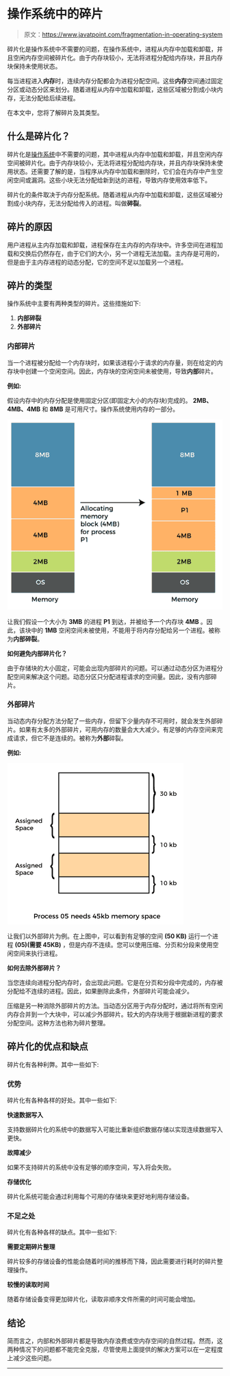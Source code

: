 # 操作系统中的碎片

> 原文：<https://www.javatpoint.com/fragmentation-in-operating-system>

碎片化是操作系统中不需要的问题，在操作系统中，进程从内存中加载和卸载，并且空闲内存空间被碎片化。由于内存块较小，无法将进程分配给内存块，并且内存块保持未使用状态。

每当进程进入**内存**时，连续内存分配都会为进程分配空间。这些**内存**空间通过固定分区或动态分区来划分。随着进程从内存中加载和卸载，这些区域被分割成小块内存，无法分配给后续进程。

在本文中，您将了解碎片及其类型。

## 什么是碎片化？

碎片化是[操作系统](https://www.javatpoint.com/os-tutorial)中不需要的问题，其中进程从内存中加载和卸载，并且空闲内存空间被碎片化。由于内存块较小，无法将进程分配给内存块，并且内存块保持未使用状态。还需要了解的是，当程序从内存中加载和删除时，它们会在内存中产生空闲空间或漏洞。这些小块无法分配给新到达的进程，导致内存使用效率低下。

碎片化的条件取决于内存分配系统。随着进程从内存中加载和卸载，这些区域被分割成小块内存，无法分配给传入的进程。叫做**碎裂**。

## 碎片的原因

用户进程从主内存加载和卸载，进程保存在主内存的内存块中。许多空间在进程加载和交换后仍然存在，由于它们的大小，另一个进程无法加载。主内存是可用的，但是由于主内存进程的动态分配，它的空间不足以加载另一个进程。

## 碎片的类型

操作系统中主要有两种类型的碎片。这些措施如下:

1.  **内部碎裂**
2.  **外部碎片**

### 内部碎片

当一个进程被分配给一个内存块时，如果该进程小于请求的内存量，则在给定的内存块中创建一个空闲空间。因此，内存块的空闲空间未被使用，导致**内部**碎片。

**例如:**

假设内存中的内存分配是使用固定分区(即固定大小的内存块)完成的。 **2MB、4MB、4MB** 和 **8MB** 是可用尺寸。操作系统使用内存的一部分。

![Fragmentation in Operating System](img/c55b3aae4341a7d639371c10bd5caf45.png)

让我们假设一个大小为 **3MB** 的进程 **P1** 到达，并被给予一个内存块 **4MB** 。因此，该块中的 **1MB** 空闲空间未被使用，不能用于将内存分配给另一个进程。被称为**内部碎裂**。

**如何避免内部碎片化？**

由于存储块的大小固定，可能会出现内部碎片的问题。可以通过动态分区为进程分配空间来解决这个问题。动态分区只分配进程请求的空间量。因此，没有内部碎片。

### 外部碎片

当动态内存分配方法分配了一些内存，但留下少量内存不可用时，就会发生外部碎片。如果有太多的外部碎片，可用内存的数量会大大减少。有足够的内存空间来完成请求，但它不是连续的。被称为**外部**碎裂。

**例如:**

![Fragmentation in Operating System](img/33815ceafb78bcee0158df1feed2165b.png)

让我们以外部碎片为例。在上图中，可以看到有足够的空间 **(50 KB)** 运行一个进程 **(05)(需要 45KB)** ，但是内存不连续。您可以使用压缩、分页和分段来使用空闲空间来执行进程。

**如何去除外部碎片？**

当您连续向进程分配内存时，会出现此问题。它是在分页和分段中完成的，内存被分配给不连续的进程。因此，如果删除此条件，外部碎片可能会减少。

压缩是另一种消除外部碎片的方法。当动态分区用于内存分配时，通过将所有空闲内存合并到一个大块中，可以减少外部碎片。较大的内存块用于根据新进程的要求分配空间。这种方法也称为碎片整理。

## 碎片化的优点和缺点

碎片化有各种利弊。其中一些如下:

### 优势

碎片化有各种各样的好处。其中一些如下:

**快速数据写入**

支持数据碎片化的系统中的数据写入可能比重新组织数据存储以实现连续数据写入更快。

**故障减少**

如果不支持碎片的系统中没有足够的顺序空间，写入将会失败。

**存储优化**

碎片化系统可能会通过利用每个可用的存储块来更好地利用存储设备。

### 不足之处

碎片化有各种各样的缺点。其中一些如下:

**需要定期碎片整理**

碎片较多的存储设备的性能会随着时间的推移而下降，因此需要进行耗时的碎片整理操作。

**较慢的读取时间**

随着存储设备变得更加碎片化，读取非顺序文件所需的时间可能会增加。

## 结论

简而言之，内部和外部碎片都是导致内存浪费或空内存空间的自然过程。然而，这两种情况下的问题都不能完全克服，尽管使用上面提供的解决方案可以在一定程度上减少这些问题。

* * *
